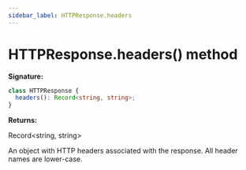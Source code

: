 ```yaml
---
sidebar_label: HTTPResponse.headers
---
```


# HTTPResponse.headers() method

**Signature:**

```typescript
class HTTPResponse {
  headers(): Record<string, string>;
}
```

**Returns:**

Record&lt;string, string&gt;

An object with HTTP headers associated with the response. All header names are
lower-case.
